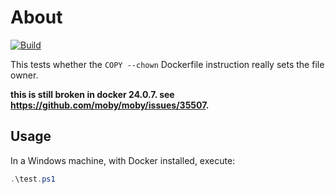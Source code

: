 # About

[![Build](https://github.com/rgl/windows-dockerfile-copy-with-chown-test/actions/workflows/build.yml/badge.svg)](https://github.com/rgl/windows-dockerfile-copy-with-chown-test/actions/workflows/build.yml)

This tests whether the `COPY --chown` Dockerfile instruction really sets the file owner.

**this is still broken in docker 24.0.7. see https://github.com/moby/moby/issues/35507.**

## Usage

In a Windows machine, with Docker installed, execute:

```powershell
.\test.ps1
```
